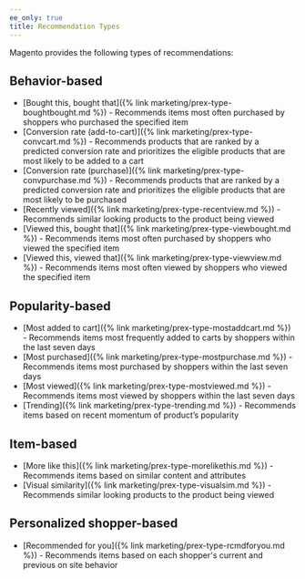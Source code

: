 ```yaml
---
ee_only: true
title: Recommendation Types
---
```


Magento provides the following types of recommendations:

## Behavior-based

- [Bought this, bought that]({% link marketing/prex-type-boughtbought.md %}) - Recommends items most often purchased by shoppers who purchased the specified item
- [Conversion rate (add-to-cart)]({% link marketing/prex-type-convcart.md %}) - Recommends products that are ranked by a predicted conversion rate and prioritizes the eligible products that are most likely to be added to a cart
- [Conversion rate (purchase)]({% link marketing/prex-type-convpurchase.md %}) - Recommends products that are ranked by a predicted conversion rate and prioritizes the eligible products that are most likely to be purchased
- [Recently viewed]({% link marketing/prex-type-recentview.md %}) - Recommends similar looking products to the product being viewed
- [Viewed this, bought that]({% link marketing/prex-type-viewbought.md %}) - Recommends items most often purchased by shoppers who viewed the specified item
- [Viewed this, viewed that]({% link marketing/prex-type-viewview.md %}) - Recommends items most often viewed by shoppers who viewed the specified item

## Popularity-based

- [Most added to cart]({% link marketing/prex-type-mostaddcart.md %}) - Recommends items most frequently added to carts by shoppers within the last seven days
- [Most purchased]({% link marketing/prex-type-mostpurchase.md %}) - Recommends items most purchased by shoppers within the last seven days
- [Most viewed]({% link marketing/prex-type-mostviewed.md %}) - Recommends items most viewed by shoppers within the last seven days
- [Trending]({% link marketing/prex-type-trending.md %}) - Recommends items based on recent momentum of product’s popularity

## Item-based

- [More like this]({% link marketing/prex-type-morelikethis.md %}) - Recommends items based on similar content and attributes
- [Visual similarity]({% link marketing/prex-type-visualsim.md %}) - Recommends similar looking products to the product being viewed

## Personalized shopper-based

- [Recommended for you]({% link marketing/prex-type-rcmdforyou.md %}) - Recommends items based on each shopper's current and previous on site behavior
